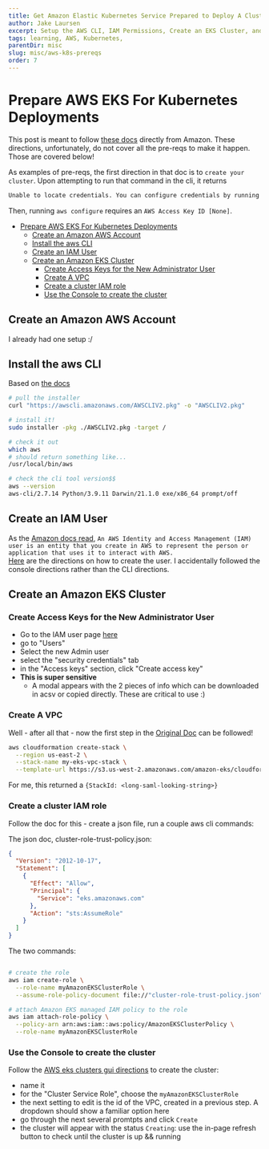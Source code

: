 ```yaml
---
title: Get Amazon Elastic Kubernetes Service Prepared to Deploy A Cluster
author: Jake Laursen
excerpt: Setup the AWS CLI, IAM Permissions, Create an EKS Cluster, and more
tags: learning, AWS, Kubernetes, 
parentDir: misc
slug: misc/aws-k8s-prereqs
order: 7
---
```


# Prepare AWS EKS For Kubernetes Deployments
This post is meant to follow [these docs](https://docs.aws.amazon.com/eks/latest/userguide/getting-started-console.html) directly from Amazon. These directions, unfortunately, do not cover all the pre-reqs to make it happen. Those are covered below!  

As examples of pre-reqs, the first direction in that doc is to `create your cluster`. Upon attempting to run that command in the cli, it returns  
```bash
Unable to locate credentials. You can configure credentials by running "aws configure".
```

Then, running `aws configure` requires an `AWS Access Key ID [None]`.  

- [Prepare AWS EKS For Kubernetes Deployments](#prepare-aws-eks-for-kubernetes-deployments)
  - [Create an Amazon AWS Account](#create-an-amazon-aws-account)
  - [Install the aws CLI](#install-the-aws-cli)
  - [Create an IAM User](#create-an-iam-user)
  - [Create an Amazon EKS Cluster](#create-an-amazon-eks-cluster)
    - [Create Access Keys for the New Administrator User](#create-access-keys-for-the-new-administrator-user)
    - [Create A VPC](#create-a-vpc)
    - [Create a cluster IAM role](#create-a-cluster-iam-role)
    - [Use the Console to create the cluster](#use-the-console-to-create-the-cluster)
## Create an Amazon AWS Account
I already had one setup :/ 

## Install the aws CLI
Based on [the docs](https://docs.aws.amazon.com/cli/latest/userguide/getting-started-install.html)
```bash
# pull the installer
curl "https://awscli.amazonaws.com/AWSCLIV2.pkg" -o "AWSCLIV2.pkg"

# install it!
sudo installer -pkg ./AWSCLIV2.pkg -target /

# check it out
which aws
# should return something like...
/usr/local/bin/aws

# check the cli tool version$$
aws --version
aws-cli/2.7.14 Python/3.9.11 Darwin/21.1.0 exe/x86_64 prompt/off
```

## Create an IAM User 
As the [Amazon docs read](https://docs.aws.amazon.com/IAM/latest/UserGuide/id_users.html),
`An AWS Identity and Access Management (IAM) user is an entity that you create in AWS to represent the person or application that uses it to interact with AWS.`  
[Here](https://docs.aws.amazon.com/IAM/latest/UserGuide/getting-started_create-admin-group.html) are the directions on how to create the user. I  accidentally followed the console directions rather than the CLI directions.  


## Create an Amazon EKS Cluster
### Create Access Keys for the New Administrator User
- Go to the IAM user page [here](https://console.aws.amazon.com/iam/?&state=hashArgs%23)
- go to "Users"
- Select the new Admin user
- select the "security credentials" tab
- in the "Access keys" section, click "Create access key"
- **This is super sensitive**
  - A modal appears with the 2 pieces of info which can be downloaded in acsv or copied directly. These are critical to use :) 

### Create A VPC
Well - after all that - now the first step in the [Original Doc](https://docs.aws.amazon.com/eks/latest/userguide/getting-started-console.html) can be followed!

```bash
aws cloudformation create-stack \
  --region us-east-2 \
  --stack-name my-eks-vpc-stack \
  --template-url https://s3.us-west-2.amazonaws.com/amazon-eks/cloudformation/2020-10-29/amazon-eks-vpc-private-subnets.yaml
```
For me, this returned a `{StackId: <long-saml-looking-string>}`

### Create a cluster IAM role
Follow the doc for this - create a json file, run a couple aws cli commands:  

The json doc, cluster-role-trust-policy.json:
```json
{
  "Version": "2012-10-17",
  "Statement": [
    {
      "Effect": "Allow",
      "Principal": {
        "Service": "eks.amazonaws.com"
      },
      "Action": "sts:AssumeRole"
    }
  ]
}
```
The two commands:
```bash

# create the role
aws iam create-role \
  --role-name myAmazonEKSClusterRole \
  --assume-role-policy-document file://"cluster-role-trust-policy.json"

# attach Amazon EKS managed IAM policy to the role
aws iam attach-role-policy \
  --policy-arn arn:aws:iam::aws:policy/AmazonEKSClusterPolicy \
  --role-name myAmazonEKSClusterRole
```

### Use the Console to create the cluster
Follow the [AWS eks clusters gui directions](https://console.aws.amazon.com/eks/home#/clusters) to create the cluster:
- name it
- for the "Cluster Service Role", choose the `myAmazonEKSClusterRole`
- the next setting to edit is the id of the VPC, created in a previous step. A dropdown should show a familiar option here
- go through the next several promtpts and click `Create`
- the cluster will appear with the status `Creating`: use the in-page refresh button to check until the cluster is up && running

